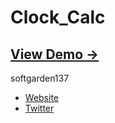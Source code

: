 Clock_Calc
==========

## [View Demo &rarr;](http://softgarden137.github.io/samples/clock_calc)

softgarden137

- [Website](http://blog.goo.ne.jp/softgarden137)
- [Twitter](http://twitter.com/FutureWidgetLab)
